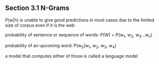 ## Section 3.1 N-Grams

P(w|h) is unable to give good predictions in most cases due to the limited size of corpus even if it is the web

probability of sentence or sequence of words:
P(W) = P(w<sub>1</sub>, w<sub>2</sub>, w<sub>3</sub>...w<sub>n</sub>)

probability of an upcoming word:
P(w<sub>5</sub>|w<sub>1</sub>, w<sub>2</sub>, w<sub>3</sub>, w<sub>4</sub>)

a model that computes either of those is called a language model

